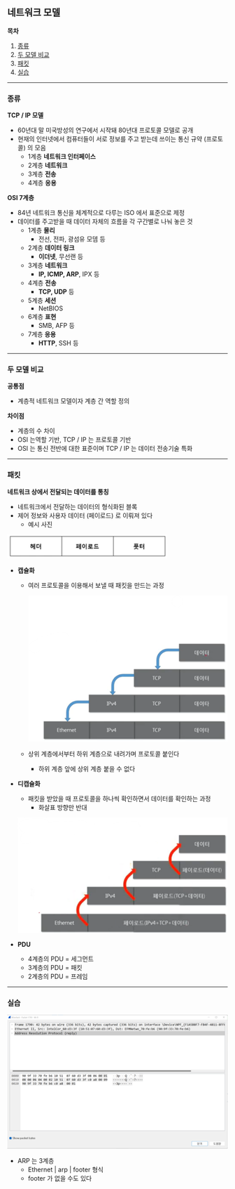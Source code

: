 ## 네트워크 모델

**목차**

1. [종류](#종류)
2. [두 모델 비교](#두-모델-비교)
3. [패킷](#패킷)
4. [실습](#실습)

---

### 종류

**TCP / IP 모델**

* 60년대 말 미국방성의 연구에서 시작돼 80년대 프로토콜 모델로 공개
* 현재의 인터넷에서 컴퓨터들이 서로 정보를 주고 받는데 쓰이는 통신 규약 (프로토콜) 의 모음
  * 1계층 **네트워크 인터페이스**
  * 2계층 **네트워크**
  * 3계층 **전송**
  * 4계층 **응용**

**OSI 7계층**

* 84년 네트워크 통신을 체계적으로 다루는 ISO 에서 표준으로 제정
* 데이터를 주고받을 때 데이터 자체의 흐름을 각 구간별로 나눠 놓은 것
  * 1계층 **물리** 
    * 전선, 전파, 광섬유 모뎀 등
  * 2계층 **데이터 링크**
    * **이더넷**, 무선랜 등
  * 3계층 **네트워크**
    * **IP, ICMP, ARP**, IPX 등
  * 4계층 **전송**
    * **TCP, UDP** 등
  * 5계층 **세션**
    * NetBIOS
  * 6계층 **표현**
    * SMB, AFP 등
  * 7계층 **응용**
    * **HTTP**, SSH 등

---

### 두 모델 비교

**공통점**

* 계층적 네트워크 모델이자 계층 간 역할 정의

**차이점**

* 계층의 수 차이
* OSI 는역할 기반, TCP / IP 는 프로토콜 기반
* OSI 는 통신 전반에 대한 표준이며 TCP / IP 는 데이터 전송기술 특화

---

### 패킷

**네트워크 상에서 전달되는 데이터를 통칭**

* 네트워크에서 전달하는 데이터의 형식화된 블록
* 제어 정보와 사용자 데이터 (페이로드) 로 이뤄져 있다
  * 예시 사진

![packet](./assets/packet.png)

* **캡슐화**

  * 여러 프로토콜을 이용해서 보낼 때 패킷을 만드는 과정

    ![캡슐화](./assets/capsulelization.png)

  * 상위 계층에서부터 하위 계층으로 내려가며 프로토콜 붙인다
    * 하위 계층 앞에 상위 계층 붙을 수 없다

* **디캡슐화**

  * 패킷을 받았을 때 프로토콜을 하나씩 확인하면서 데이터를 확인하는 과정
    * 화살표 방향만 반대

  ![디캡슐화](./assets/decapsule.png)

* **PDU**
  * 4계층의 PDU = 세그먼트
  * 3계층의 PDU = 패킷
  * 2계층의 PDU = 프레임

---

### 실습

![arp](./assets/arp.png)

* ARP 는 3계층
  * Ethernet | arp | footer 형식
  * footer 가 없을 수도 있다